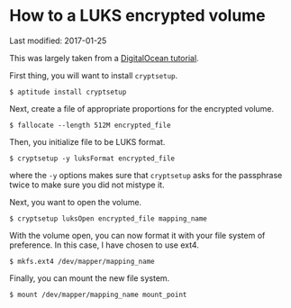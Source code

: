 # How to a LUKS encrypted volume

Last modified: 2017-01-25

This was largely taken from a [DigitalOcean
tutorial](https://www.digitalocean.com/community/tutorials/how-to-use-dm-crypt-to-create-an-encrypted-volume-on-an-ubuntu-vps).

First thing, you will want to install `cryptsetup`.

	$ aptitude install cryptsetup

Next, create a file of appropriate proportions for the encrypted volume.

	$ fallocate --length 512M encrypted_file

Then, you initialize file to be LUKS format.

	$ cryptsetup -y luksFormat encrypted_file

where the `-y` options makes sure that `cryptsetup` asks for the passphrase
twice to make sure you did not mistype it.

Next, you want to open the volume.

	$ cryptsetup luksOpen encrypted_file mapping_name

With the volume open, you can now format it with your file system of
preference. In this case, I have chosen to use ext4.

	$ mkfs.ext4 /dev/mapper/mapping_name

Finally, you can mount the new file system.

	$ mount /dev/mapper/mapping_name mount_point

